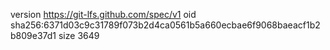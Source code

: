 version https://git-lfs.github.com/spec/v1
oid sha256:6371d03c9c31789f073b2d4ca0561b5a660ecbae6f9068baeacf1b2b809e37d1
size 3649
